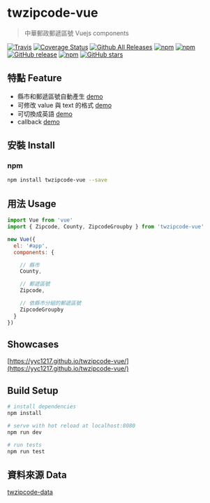 # twzipcode-vue

> 中華郵政郵遞區號 Vuejs components

[![Travis](https://img.shields.io/travis/yyc1217/twzipcode-vue.svg)]()
[![Coverage Status](https://coveralls.io/repos/github/yyc1217/twzipcode-vue/badge.svg?branch=master)](https://coveralls.io/github/yyc1217/twzipcode-vue?branch=master)
[![Github All Releases](https://img.shields.io/github/downloads/yyc1217/twzipcode-vue/total.svg)]()
[![npm](https://img.shields.io/npm/dt/twzipcode-vue.svg)]()
[![npm](https://img.shields.io/npm/v/twzipcode-vue.svg)]()
[![GitHub release](https://img.shields.io/github/release/yyc1217/twzipcode-vue.svg)]()
[![npm](https://img.shields.io/npm/l/twzipcode-vue.svg)]()
[![GitHub stars](https://img.shields.io/github/stars/yyc1217/twzipcode-vue.svg?style=social&label=Star)]()

## 特點 Feature
- 縣市和郵遞區號自動產生 [demo](https://yyc1217.github.io/twzipcode-vue/#所有郵遞區號)
- 可修改 value 與 text 的格式 [demo](https://yyc1217.github.io/twzipcode-vue/#value與text格式)
- 可切換成英語 [demo](https://yyc1217.github.io/twzipcode-vue/#英語)
- callback [demo](https://yyc1217.github.io/twzipcode-vue/#事件)

## 安裝 Install

### npm
```bash
npm install twzipcode-vue --save
```

## 用法 Usage
```javascript
import Vue from 'vue'
import { Zipcode, County, ZipcodeGroupby } from 'twzipcode-vue'

new Vue({
  el: '#app',
  components: {

    // 縣市
    County,

    // 郵遞區號
    Zipcode,

    // 依縣市分組的郵遞區號
    ZipcodeGroupby
  }
})
```

## Showcases
[https://yyc1217.github.io/twzipcode-vue/](https://yyc1217.github.io/twzipcode-vue/)

## Build Setup

``` bash
# install dependencies
npm install

# serve with hot reload at localhost:8080
npm run dev

# run tests
npm run test
```

## 資料來源 Data
[twzipcode-data](https://github.com/yyc1217/twzipcode-data)